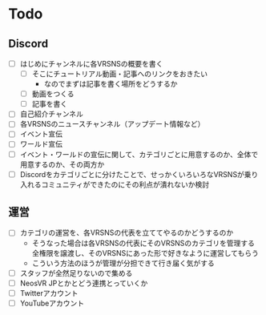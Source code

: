 # Todo

## Discord

* [ ] はじめにチャンネルに各VRSNSの概要を書く
    * [ ] そこにチュートリアル動画・記事へのリンクをおきたい
        - なのでまずは記事を書く場所をどうするか
    * [ ] 動画をつくる
    * [ ] 記事を書く
* [ ] 自己紹介チャンネル
* [ ] 各VRSNSのニュースチャンネル（アップデート情報など）
* [ ] イベント宣伝
* [ ] ワールド宣伝
* [ ] イベント・ワールドの宣伝に関して、カテゴリごとに用意するのか、全体で用意するのか、その両方か
* [ ] Discordをカテゴリごとに分けたことで、せっかくいろいろなVRSNSが乗り入れるコミュニティができたのにその利点が潰れないか検討

## 運営

* [ ] カテゴリの運営を、各VRSNSの代表を立ててやるのかどうするのか
    - そうなった場合は各VRSNSの代表にそのVRSNSのカテゴリを管理する全権限を譲渡し、そのVRSNSにあった形で好きなように運営してもらう
    - こういう方法のほうが管理が分担できて行き届く気がする
* [ ] スタッフが全然足りないので集める
* [ ] NeosVR JPとかとどう連携とっていくか
* [ ] Twitterアカウント
* [ ] YouTubeアカウント